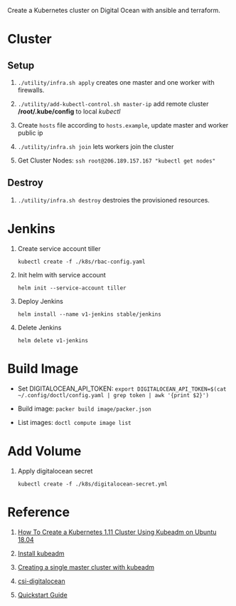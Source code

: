 Create a Kubernetes cluster on Digital Ocean with ansible and terraform.

# Cluster

## Setup

1. `./utility/infra.sh apply` creates one master and one worker with firewalls.

2. `./utility/add-kubectl-control.sh master-ip` add remote cluster **/root/.kube/config** to local *kubectl*

3. Create `hosts` file according to `hosts.example`, update master and worker public ip

4. `./utility/infra.sh join` lets workers join the cluster

5. Get Cluster Nodes: `ssh root@206.189.157.167 "kubectl get nodes"`

## Destroy

1. `./utility/infra.sh destroy` destroies the provisioned resources.

# Jenkins

1. Create service account tiller

    `kubectl create -f ./k8s/rbac-config.yaml`

2. Init helm with service account

    `helm init --service-account tiller`

3. Deploy Jenkins

    `helm install --name v1-jenkins stable/jenkins`

3. Delete Jenkins

    `helm delete v1-jenkins`

# Build Image

- Set DIGITALOCEAN_API_TOKEN: `export DIGITALOCEAN_API_TOKEN=$(cat ~/.config/doctl/config.yaml | grep token | awk '{print $2}')`

- Build image: `packer build image/packer.json`

- List images: `doctl compute image list`


# Add Volume

1. Apply digitalocean secret

    `kubectl create -f ./k8s/digitalocean-secret.yml`



# Reference

1. [How To Create a Kubernetes 1.11 Cluster Using Kubeadm on Ubuntu 18.04](https://www.digitalocean.com/community/tutorials/how-to-create-a-kubernetes-1-11-cluster-using-kubeadm-on-ubuntu-18-04)

2. [Install kubeadm](https://kubernetes.io/docs/setup/independent/install-kubeadm/)

3. [Creating a single master cluster with kubeadm](https://kubernetes.io/docs/setup/independent/create-cluster-kubeadm/)

4. [csi-digitalocean](https://github.com/digitalocean/csi-digitalocean)

5. [Quickstart Guide](https://docs.helm.sh/using_helm/#quickstart)
